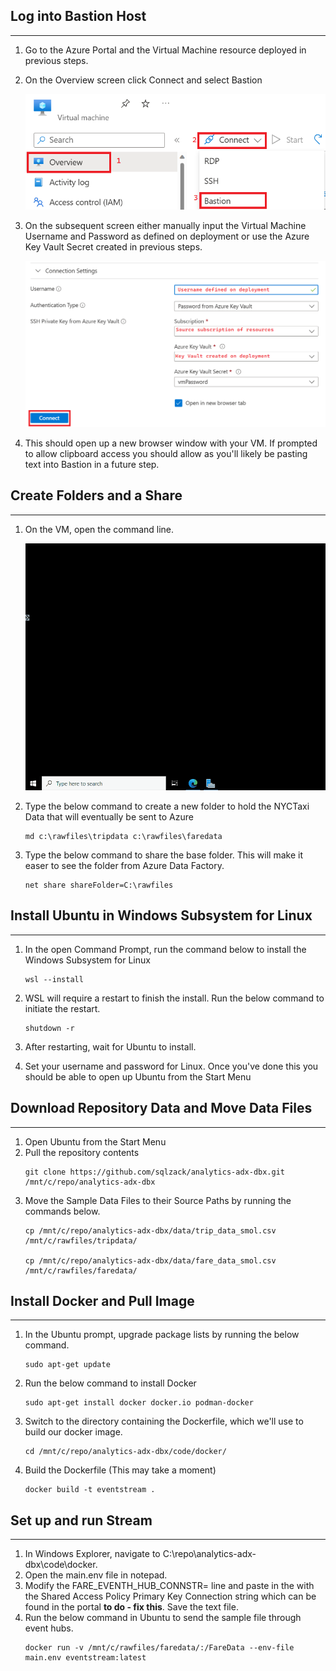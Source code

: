 ## Log into Bastion Host
___
1)  Go to the Azure Portal and the Virtual Machine resource deployed in previous steps.
2)  On the Overview screen click Connect and select Bastion

      ![](./images/vmSetup01.png)
3) On the subsequent screen either manually input the Virtual Machine Username and Password as defined on deployment or use the Azure Key Vault Secret created in previous steps.


      ![](./images/vmSetup02.png)
4) This should open up a new browser window with your VM. If prompted to allow clipboard access you should allow as you'll likely be pasting text into Bastion in a future step.

## Create Folders and a Share
___
1) On the VM, open the command line.

    ![](./images/opencmd.gif)

2) Type the below command to create a new folder to hold the NYCTaxi Data that will eventually be sent to Azure
      ```
      md c:\rawfiles\tripdata c:\rawfiles\faredata
      ```
3) Type the below command to share the base folder. This will make it easer to see the folder from Azure Data Factory.
      ```
      net share shareFolder=C:\rawfiles
      ```

## Install Ubuntu in Windows Subsystem for Linux
___
1) In the open Command Prompt, run the command below to install the Windows Subsystem for Linux
    ```
    wsl --install
    ```

2) WSL will require a restart to finish the install. Run the below command to initiate the restart.
    ```
    shutdown -r
    ```
3) After restarting, wait for Ubuntu to install.
4) Set your username and password for Linux. Once you've done this you should be able to open up Ubuntu from the Start Menu

## Download Repository Data and Move Data Files
___
1) Open Ubuntu from the Start Menu
2) Pull the repository contents
    ```
    git clone https://github.com/sqlzack/analytics-adx-dbx.git /mnt/c/repo/analytics-adx-dbx
    ```
3) Move the Sample Data Files to their Source Paths by running the commands below.
    ```
    cp /mnt/c/repo/analytics-adx-dbx/data/trip_data_smol.csv /mnt/c/rawfiles/tripdata/

    cp /mnt/c/repo/analytics-adx-dbx/data/fare_data_smol.csv /mnt/c/rawfiles/faredata/
    ```

## Install Docker and Pull Image
___
1) In the Ubuntu prompt, upgrade package lists by running the below command.
    ```
    sudo apt-get update
    ```
2) Run the below command to install Docker
    ```
    sudo apt-get install docker docker.io podman-docker
    ```

4) Switch to the directory containing the Dockerfile, which we'll use to build our docker image.
    ```
    cd /mnt/c/repo/analytics-adx-dbx/code/docker/
    ```
5) Build the Dockerfile (This may take a moment)
    ```
    docker build -t eventstream .
    ```

## Set up and run Stream
___
1) In Windows Explorer, navigate to C:\repo\analytics-adx-dbx\code\docker.
2) Open the main.env file in notepad.
3) Modify the FARE_EVENTH_HUB_CONNSTR= line and paste in the with the Shared Access Policy Primary Key Connection string which can be found in the portal **to do - fix this**. Save the text file.
4) Run the below command in Ubuntu to send the sample file through event hubs.
    ```
    docker run -v /mnt/c/rawfiles/faredata/:/FareData --env-file main.env eventstream:latest
    ```
